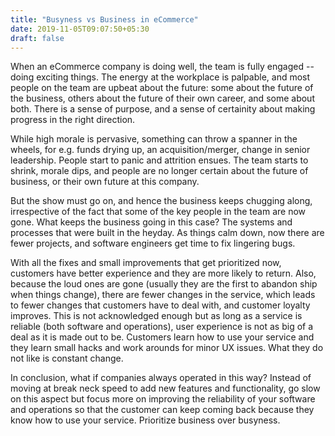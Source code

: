 ```yaml
---
title: "Busyness vs Business in eCommerce"
date: 2019-11-05T09:07:50+05:30
draft: false
---
```


When an eCommerce company is doing well, the team is fully engaged -- doing exciting things.  The energy at the workplace is palpable, and most people on the team are upbeat about the future: some about the future of the business, others about the future of their own career, and some about both.  There is a sense of purpose, and a sense of certainity about making progress in the right direction.

While high morale is pervasive, something can throw a spanner in the wheels, for e.g. funds drying up, an acquisition/merger, change in senior leadership.  People start to panic and attrition ensues.  The team starts to shrink, morale dips, and people are no longer certain about the future of business, or their own future at this company.

But the show must go on, and hence the business keeps chugging along, irrespective of the fact that some of the key people in the team are now gone.  What keeps the business going in this case?  The systems and processes that were built in the heyday.  As things calm down, now there are fewer projects, and software engineers get time to fix lingering bugs.

With all the fixes and small improvements that get prioritized now, customers have better experience and they are more likely to return.  Also, because the loud ones are gone (usually they are the first to abandon ship when things change), there are fewer changes in the service, which leads to fewer changes that customers have to deal with, and customer loyalty improves.  This is not acknowledged enough but as long as a service is reliable (both software and operations), user experience is not as big of a deal as it is made out to be.  Customers learn how to use your service and they learn small hacks and work arounds for minor UX issues.  What they do not like is constant change.

In conclusion, what if companies always operated in this way?  Instead of moving at break neck speed to add new features and functionality, go slow on this aspect but focus more on improving the reliability of your software and operations so that the customer can keep coming back because they know how to use your service.  Prioritize business over busyness.
